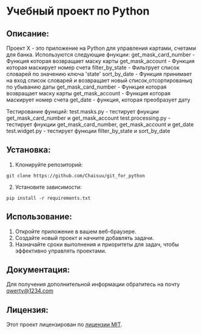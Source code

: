 # Учебный проект по Python

## Описание:

Проект X - это приложение на Python для управления картами, счетами для банка.
Используются следующие фнукции:
get_mask_card_number - Функция которая возвращает маску карты
get_mask_account - Функция которая маскирует номер счета
filter_by_state - Фильтрует список словарей по значению ключа 'state'
sort_by_date - Функция принимает на вход список словарей и возвращает новый список,отсортированыq по убыванию даты
get_mask_card_number - Функция которая возвращает маску карты
get_mask_account - Функция которая маскирует номер счета
get_date - функция, которая преобразует дату

Тестирование функций:
test.masks.py -  тестирует фнукции get_mask_card_number и get_mask_account
test.processing.py - тестирует фнукции get_mask_card_number, get_mask_account и get_date
test.widget.py - тестирует функции filter_by_state и sort_by_date

## Установка:

1. Клонируйте репозиторий:
```
git clone https://github.com/Chaisuu/git_for_python
```
2. Установите зависимости:
```
pip install -r requirements.txt
```
## Использование:

1. Откройте приложение в вашем веб-браузере.
2. Создайте новый проект и начните добавлять задачи.
3. Назначайте сроки выполнения и приоритеты для задач, чтобы эффективно управлять проектами.

## Документация:

Для получения дополнительной информации обратитесь на почту qwerty@1234.com

## Лицензия:

Этот проект лицензирован по [лицензии MIT](LICENSE).
